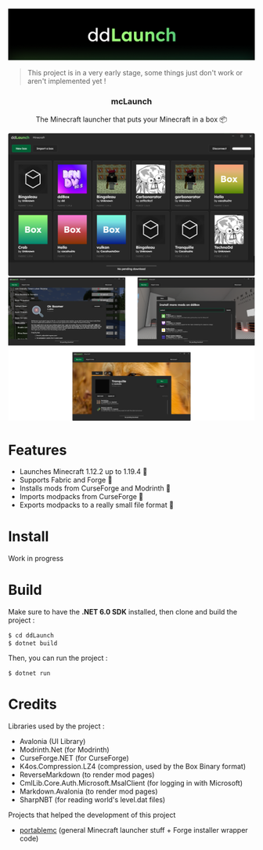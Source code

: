 ![The mcLaunch banner](ddLaunch/resources/banner.png)

> This project is in a very early stage, some things just don't work or aren't implemented yet !

<h3 align="center">mcLaunch</h3>

<p align="center">The Minecraft launcher that puts your Minecraft in a box 📦</p>

![Main Screenshot](res/screenshot.png)
![Screenshot Collection](res/screenshots.png)

# Features

+ Launches Minecraft 1.12.2 up to 1.19.4 🚀
+ Supports Fabric and Forge 📜
+ Installs mods from CurseForge and Modrinth 🧩
+ Imports modpacks from CurseForge 🛬
+ Exports modpacks to a really small file format 🛫

# Install

Work in progress

# Build

Make sure to have the **.NET 6.0 SDK** installed, then clone and build the project :

```shell
$ cd ddLaunch
$ dotnet build
```

Then, you can run the project :
```shell
$ dotnet run
```

# Credits

Libraries used by the project :
+ Avalonia (UI Library)
+ Modrinth.Net (for Modrinth)
+ CurseForge.NET (for CurseForge)
+ K4os.Compression.LZ4 (compression, used by the Box Binary format)
+ ReverseMarkdown (to render mod pages)
+ CmlLib.Core.Auth.Microsoft.MsalClient (for logging in with Microsoft)
+ Markdown.Avalonia (to render mod pages)
+ SharpNBT (for reading world's level.dat files)

Projects that helped the development of this project
+ [portablemc](https://github.com/mindstorm38/portablemc) (general Minecraft launcher stuff + Forge installer wrapper code)

